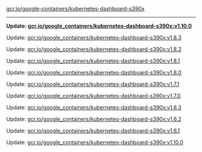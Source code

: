[gcr.io/google-containers/kubernetes-dashboard-s390x](https://hub.docker.com/r/cruse/kubernetes-dashboard-s390x/tags/) 

----
**Update: [gcr.io/google_containers/kubernetes-dashboard-s390x:v1.10.0](https://hub.docker.com/r/cruse/kubernetes-dashboard-s390x/tags/)**

Update: [gcr.io/google_containers/kubernetes-dashboard-s390x:v1.8.3](https://hub.docker.com/r/cruse/kubernetes-dashboard-s390x/tags/)

Update: [gcr.io/google_containers/kubernetes-dashboard-s390x:v1.8.2](https://hub.docker.com/r/cruse/kubernetes-dashboard-s390x/tags/)

Update: [gcr.io/google_containers/kubernetes-dashboard-s390x:v1.8.1](https://hub.docker.com/r/cruse/kubernetes-dashboard-s390x/tags/)

Update: [gcr.io/google_containers/kubernetes-dashboard-s390x:v1.8.0](https://hub.docker.com/r/cruse/kubernetes-dashboard-s390x/tags/)

Update: [gcr.io/google_containers/kubernetes-dashboard-s390x:v1.7.1](https://hub.docker.com/r/cruse/kubernetes-dashboard-s390x/tags/)

Update: [gcr.io/google_containers/kubernetes-dashboard-s390x:v1.7.0](https://hub.docker.com/r/cruse/kubernetes-dashboard-s390x/tags/)

Update: [gcr.io/google_containers/kubernetes-dashboard-s390x:v1.6.3](https://hub.docker.com/r/cruse/kubernetes-dashboard-s390x/tags/)

Update: [gcr.io/google_containers/kubernetes-dashboard-s390x:v1.6.2](https://hub.docker.com/r/cruse/kubernetes-dashboard-s390x/tags/)

Update: [gcr.io/google_containers/kubernetes-dashboard-s390x:v1.6.1](https://hub.docker.com/r/cruse/kubernetes-dashboard-s390x/tags/)

Update: [gcr.io/google_containers/kubernetes-dashboard-s390x:v1.10.0](https://hub.docker.com/r/cruse/kubernetes-dashboard-s390x/tags/)

